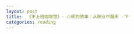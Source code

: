 ```yaml
---
layout: post
title:  《不上班咖啡馆》- 小明的故事：从职业中醒来 -下
categories: reading
---
```



<!--stackedit_data:
eyJoaXN0b3J5IjpbLTE5MDU2NzEzODZdfQ==
-->
